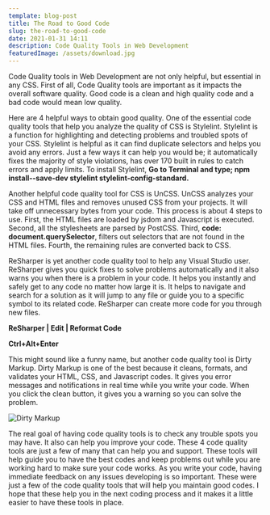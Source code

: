 ```yaml
---
template: blog-post
title: The Road to Good Code
slug: the-road-to-good-code
date: 2021-01-31 14:11
description: Code Quality Tools in Web Development
featuredImage: /assets/download.jpg
---
```

Code Quality tools in Web Development are not only helpful, but essential in any CSS. First of all, Code Quality tools are important as it impacts the overall software quality. Good code is a clean and high quality code and a bad code would mean low quality.

Here are 4 helpful ways to obtain good quality. One of the essential code quality tools that help you analyze the quality of CSS is Stylelint. Stylelint is a function for highlighting and detecting problems and troubled spots of your CSS. Stylelint is helpful as it can find duplicate selectors and helps you avoid any errors. Just a few ways it can help you would be; it automatically fixes the majority of style violations, has over 170 built in rules to catch errors and apply limits. To install Stylelint, **Go to Terminal and type; npm install--save-dev stylelint stylelint-config-standard.**

Another helpful code quality tool for CSS is UnCSS. UnCSS analyzes your CSS and HTML files and removes unused CSS from your projects. It will take off unnecessary bytes from your code. This process is about 4 steps to use. First, the HTML files are loaded by jsdom and Javascript is executed. Second, all the stylesheets are parsed by PostCSS. Third, **code: document.querySelector**, filters out selectors that are not found in the HTML files. Fourth, the remaining rules are converted back to CSS.

ReSharper is yet another code quality tool to help any Visual Studio user. ReSharper gives you quick fixes to solve problems automatically and it also warns you when there is a problem in your code. It helps you instantly and safely get to any code no matter how large it is. It helps to navigate and search for a solution as it will jump to any file or guide you to a specific symbol to its related code. ReSharper can create more code for you through new files.

**ReSharper | Edit | Reformat Code**

**Ctrl+Alt+Enter**

This might sound like a funny name, but another code quality tool is Dirty Markup. Dirty Markup is one of the best because it cleans, formats, and validates your HTML, CSS, and Javascript codes. It gives you error messages and notifications in real time while you write your code. When you click the clean button, it gives you a warning so you can solve the problem.

![](/assets/dirtymarkup2.jpg "Dirty Markup")

The real goal of having code quality tools is to check any trouble spots you may have. It also can help you improve your code. These 4 code quality tools are just a few of many that can help you and support. These tools will help guide you to have the best codes and keep problems out while you are working hard to make sure your code works. As you write your code, having immediate feedback on any issues developing is so important. These were just a few of the code quality tools that will help you maintain good codes. I hope that these help you in the next coding process and it makes it a little easier to have these tools in place.